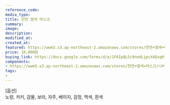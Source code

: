 ```yaml
---
reference_code:
media_type:
title: 천연 염색 마스크
summary:
image:
description:
modified_at:
created_at:
featured: https://wwm3.s3.ap-northeast-2.amazonaws.com/stores/천연+염색+마스크/나비+마스크.png
price: 10,000원
buying_link: https://docs.google.com/forms/d/e/1FAIpQLSc9nedLjpcX4QsqHfsDClSUvnY_z8JjKZMrkfDJmnqozNUliA/viewform
components:
- https://wwm3.s3.ap-northeast-2.amazonaws.com/stores/천연+염색+마스크/나비+마스크.png
tags:
-
---
```

[옵션]\
노랑, 카키, 감물, 보라, 자주, 베이지, 검정, 먹색, 흰색

